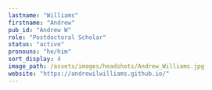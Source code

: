 ```yaml
---
lastname: "Williams"
firstname: "Andrew"
pub_id: "Andrew W"
role: "Postdoctoral Scholar"
status: "active"
pronouns: "he/him"
sort_display: 4
image_path: /assets/images/headshots/Andrew_Williams.jpg
website: "https://andrewilwilliams.github.io/"
---
```

